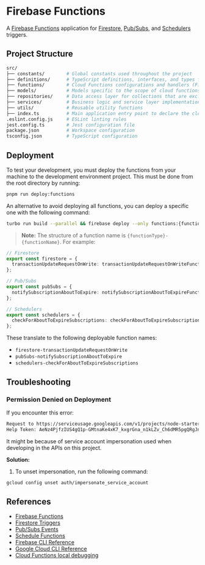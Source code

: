 # Firebase Functions

A [Firebase Functions](https://firebase.google.com/docs/functions) application for [Firestore](https://firebase.google.com/docs/firestore/extend-with-functions), [Pub/Subs](https://firebase.google.com/docs/functions/pubsub-events?gen=2nd), and [Schedulers](https://firebase.google.com/docs/functions/schedule-functions?gen=2nd) triggers.

## Project Structure

```bash
src/
├── constants/        # Global constants used throughout the project
├── definitions/      # TypeScript definitions, interfaces, and types for type safety
├── functions/        # Cloud Functions configurations and handlers (Firestore, Pub/Sub, Schedulers)
├── models/           # Models specific to the scope of cloud functions
├── repositories/     # Data access layer for collections that are exclusively used in cloud functions
├── services/         # Business logic and service layer implementations
├── utils/            # Reusable utility functions
├── index.ts          # Main application entry point to declare the cloud functions to be deployed
.eslint.config.js     # ESLint linting rules
jest.config.ts        # Jest configuration file
package.json          # Workspace configuration
tsconfig.json         # TypeScript configuration
```

## Deployment

To test your development, you must deploy the functions from your machine to the development environment project. This must be done from the root directory by running:

```bash
pnpm run deploy:functions
```

An alternative to avoid deploying all functions, you can deploy a specific one with the following command:

```bash
turbo run build --parallel && firebase deploy --only functions:{function-name}
```

> **Note:** The structure of a function name is `{functionType}-{functionName}`. For example:

```typescript
// Firestore
export const firestore = {
  transactionUpdateRequestOnWrite: transactionUpdateRequestOnWriteFunction,
};

// Pub/Subs
export const pubSubs = {
  notifySubscriptionAboutToExpire: notifySubscriptionAboutToExpireFunction,
};

// Schedulers
export const schedulers = {
  checkForAboutToExpireSubscriptions: checkForAboutToExpireSubscriptionsFunction,
};
```

These translate to the following deployable function names:

- `firestore-transactionUpdateRequestOnWrite`
- `pubSubs-notifySubscriptionAboutToExpire`
- `schedulers-checkForAboutToExpireSubscriptions`

## Troubleshooting

### Permission Denied on Deployment

If you encounter this error:

```bash
Request to https://serviceusage.googleapis.com/v1/projects/node-starter-project-dev/services/cloudfunctions.googleapis.com had HTTP Error: 403, Permission denied to get service [cloudfunctions.googleapis.com]
Help Token: AeNz4PjfzIUS4gQ1p-GMtnaKe4xK7_kxgrGna_n1kLZv_Ch6dMR5pgQRgJnQocnfuBg0gWg6ncldOaLIU6w4OGzin6RdL-GkA7MwiQAr95zls-wc
```

It might be because of service account impersonation used when developing in the APIs on this project.

**Solution:**

1. To unset impersonation, run the following command:

```bash
gcloud config unset auth/impersonate_service_account
```

## References

- [Firebase Functions](https://firebase.google.com/docs/functions)
- [Firestore Triggers](https://firebase.google.com/docs/firestore/extend-with-functions)
- [Pub/Subs Events](https://firebase.google.com/docs/functions/pubsub-events?gen=2nd)
- [Schedule Functions](https://firebase.google.com/docs/functions/schedule-functions?gen=2nd)
- [Firebase CLI Reference](https://firebase.google.com/docs/cli)
- [Google Cloud CLI Reference](https://cloud.google.com/sdk/gcloud)
- [Cloud Functions local debugging](https://www.youtube.com/watch?v=v6ll4UxS0Os)
